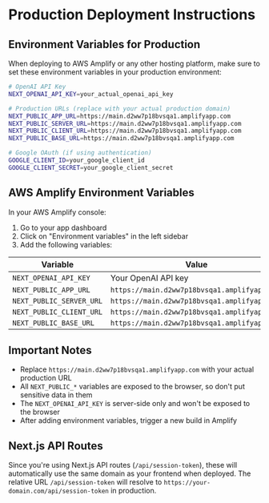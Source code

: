 # Production Deployment Instructions

## Environment Variables for Production

When deploying to AWS Amplify or any other hosting platform, make sure to set these environment variables in your production environment:

```bash
# OpenAI API Key
NEXT_OPENAI_API_KEY=your_actual_openai_api_key

# Production URLs (replace with your actual production domain)
NEXT_PUBLIC_APP_URL=https://main.d2ww7p18bvsqa1.amplifyapp.com
NEXT_PUBLIC_SERVER_URL=https://main.d2ww7p18bvsqa1.amplifyapp.com
NEXT_PUBLIC_CLIENT_URL=https://main.d2ww7p18bvsqa1.amplifyapp.com
NEXT_PUBLIC_BASE_URL=https://main.d2ww7p18bvsqa1.amplifyapp.com

# Google OAuth (if using authentication)
GOOGLE_CLIENT_ID=your_google_client_id
GOOGLE_CLIENT_SECRET=your_google_client_secret
```

## AWS Amplify Environment Variables

In your AWS Amplify console:

1. Go to your app dashboard
2. Click on "Environment variables" in the left sidebar
3. Add the following variables:

| Variable | Value |
|----------|-------|
| `NEXT_OPENAI_API_KEY` | Your OpenAI API key |
| `NEXT_PUBLIC_APP_URL` | `https://main.d2ww7p18bvsqa1.amplifyapp.com` |
| `NEXT_PUBLIC_SERVER_URL` | `https://main.d2ww7p18bvsqa1.amplifyapp.com` |
| `NEXT_PUBLIC_CLIENT_URL` | `https://main.d2ww7p18bvsqa1.amplifyapp.com` |
| `NEXT_PUBLIC_BASE_URL` | `https://main.d2ww7p18bvsqa1.amplifyapp.com` |

## Important Notes

- Replace `https://main.d2ww7p18bvsqa1.amplifyapp.com` with your actual production URL
- All `NEXT_PUBLIC_*` variables are exposed to the browser, so don't put sensitive data in them
- The `NEXT_OPENAI_API_KEY` is server-side only and won't be exposed to the browser
- After adding environment variables, trigger a new build in Amplify

## Next.js API Routes

Since you're using Next.js API routes (`/api/session-token`), these will automatically use the same domain as your frontend when deployed. The relative URL `/api/session-token` will resolve to `https://your-domain.com/api/session-token` in production.
